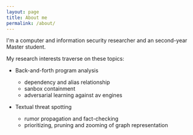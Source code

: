 ```yaml
---
layout: page
title: About me
permalink: /about/
---
```


I'm a computer and information security researcher and an second-year Master student.

My research interests traverse on these topics:

* Back-and-forth program analysis
    - dependency and alias relationship
    - sanbox containment
    - adversarial learning against av engines
    
* Textual threat spotting
    - rumor propagation and fact-checking
    - prioritizing, pruning and zooming of graph representation

